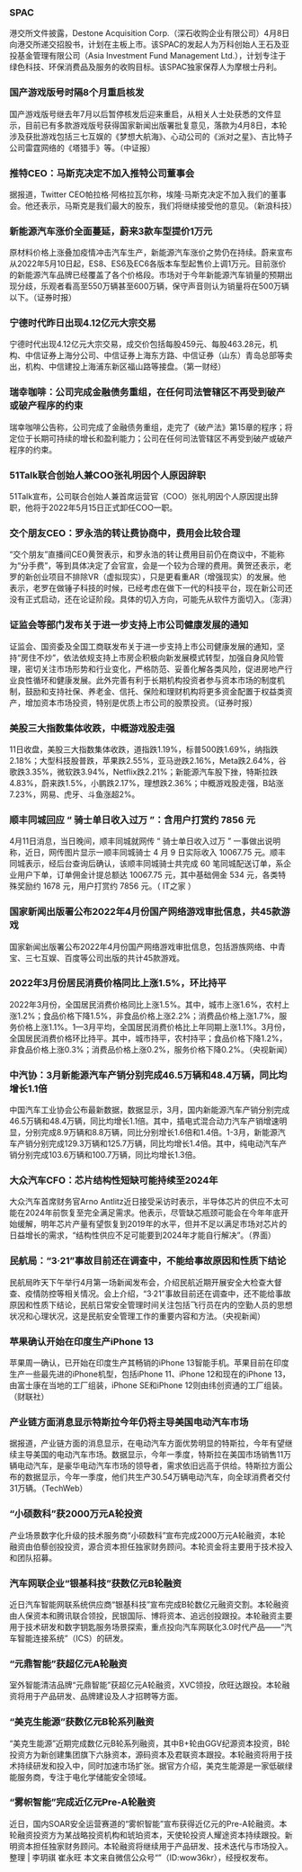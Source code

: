 ### SPAC
港交所文件披露，Destone Acquisition Corp.（深石收购企业有限公司）4月8日向港交所递交招股书，计划在主板上市。该SPAC的发起人为万科创始人王石及亚投基金管理有限公司（Asia Investment Fund Management Ltd.），计划专注于绿色科技、环保消费品及服务的收购目标。该SPAC独家保荐人为摩根士丹利。
### 国产游戏版号时隔8个月重启核发
国产游戏版号继去年7月以后暂停核发后迎来重启，从相关人士处获悉的文件显示，目前已有多款游戏版号获得国家新闻出版署批复意见，落款为4月8日，本轮涉及获批游戏包括三七互娱的《梦想大航海》、心动公司的《派对之星》、吉比特子公司雷霆网络的《塔猎手》等。（中证报）
### 推特CEO：马斯克决定不加入推特公司董事会
据报道，Twitter CEO帕拉格·阿格拉瓦尔称，埃隆·马斯克决定不加入我们的董事会。他还表示，马斯克是我们最大的股东，我们将继续接受他的意见。（新浪科技）
### 新能源汽车涨价全面蔓延，蔚来3款车型提价1万元
原材料价格上涨叠加疫情冲击汽车生产，新能源汽车涨价之势仍在持续。蔚来宣布从2022年5月10日起，ES8、ES6及EC6各版本车型起售价上调1万元。目前涨价的新能源汽车品牌已经覆盖了各个价格段。市场对于今年新能源汽车销量的预期出现分歧，乐观者看高至550万辆甚至600万辆，保守声音则认为销量将在500万辆以下。（证券时报）
### 宁德时代昨日出现4.12亿元大宗交易
宁德时代出现4.12亿元大宗交易，成交价包括每股459元、每股463.28元，机构、中信证券上海分公司、中信证券上海东方路、中信证券（山东）青岛总部等卖出，机构、中信建投上海浦东新区福山路等接盘。（第一财经）
### 瑞幸咖啡：公司完成金融债务重组，在任何司法管辖区不再受到破产或破产程序的约束
瑞幸咖啡公告称，公司完成了金融债务重组，走完了《破产法》第15章的程序；将定位于长期可持续的增长和盈利能力；公司在任何司法管辖区不再受到破产或破产程序的约束。
### 51Talk联合创始人兼COO张礼明因个人原因辞职
51Talk宣布，公司联合创始人兼首席运营官（COO）张礼明因个人原因提出辞职，他将于2022年5月15日正式卸任COO一职。
### 交个朋友CEO：罗永浩的转让费协商中，费用会比较合理
“交个朋友”直播间CEO黄贺表示，和罗永浩的转让费用目前仍在商议中，不能称为“分手费”，等到具体决定了会官宣，会是一个较为合理的费用。黄贺还表示，老罗的新创业项目不排除VR（虚拟现实），只是更看重AR（增强现实）的发展。他表示，老罗在做锤子科技的时候，已经考虑在做下一代的科技平台，现在新公司还没有正式启动，还在论证阶段。具体的切入方向，可能先从软件方面切入。（澎湃）
### 证监会等部门发布关于进一步支持上市公司健康发展的通知
证监会、国资委及全国工商联发布关于进一步支持上市公司健康发展的通知，坚持“房住不炒”，依法依规支持上市房企积极向新发展模式转型，加强自身风险管理，密切关注市场形势和行业变化，严格防范、妥善化解各类风险，促进房地产行业良性循环和健康发展。此外完善有利于长期机构投资者参与资本市场的制度机制，鼓励和支持社保、养老金、信托、保险和理财机构将更多资金配置于权益类资产，增加资本市场投资，特别是优质上市公司的股票投资。（证券时报）
### 美股三大指数集体收跌，中概游戏股走强
11日收盘，美股三大指数集体收跌，道指跌1.19%，标普500跌1.69%，纳指跌2.18%；大型科技股普跌，苹果跌2.55%，亚马逊跌2.16%，Meta跌2.64%，谷歌跌3.35%，微软跌3.94%，Netflix跌2.21%；新能源汽车股下挫，特斯拉跌4.83%，蔚来跌1.5%，小鹏跌2.17%，理想跌2.36%；中概游戏股走强，B站涨7.23%，网易、虎牙、斗鱼涨超2%。
### 顺丰同城回应 “ 骑士单日收入过万 ”：含用户打赏约 7856 元
4月11日消息，当日晚间，顺丰同城就网传 “ 骑士单日收入过万 ” 一事做出说明称，近日，网传图片显示一顺丰同城骑士 4 月 9 日实际收入 10067.75 元。顺丰同城表示，经后台查询后确认，该顺丰同城骑士共完成 60 笔同城配送订单，系企业用户下单，订单佣金计提总额达 10067.75 元，其中基础佣金 534 元，各类特殊奖励约 1678 元，用户打赏约 7856 元。（ IT之家 ）
### 国家新闻出版署公布2022年4月份国产网络游戏审批信息，共45款游戏
国家新闻出版署公布2022年4月份国产网络游戏审批信息，包括游族网络、中青宝、三七互娱、百度等公司出版的共计45款游戏。
### 2022年3月份居民消费价格同比上涨1.5%，环比持平
2022年3月份，全国居民消费价格同比上涨1.5%。其中，城市上涨1.6%，农村上涨1.2%；食品价格下降1.5%，非食品价格上涨2.2%；消费品价格上涨1.7%，服务价格上涨1.1%。1—3月平均，全国居民消费价格比上年同期上涨1.1%。3月份，全国居民消费价格环比持平。其中，城市持平，农村持平；食品价格下降1.2%，非食品价格上涨0.3%；消费品价格上涨0.2%，服务价格下降0.2%。（央视新闻）
### 中汽协：3月新能源汽车产销分别完成46.5万辆和48.4万辆，同比均增长1.1倍
中国汽车工业协会公布最新数据，数据显示，3月，国内新能源汽车产销分别完成46.5万辆和48.4万辆，同比均增长1.1倍。其中，插电式混合动力汽车产销增速明显，分别完成8.9万辆和8.8万辆，同比分别增长1.6倍和1.4倍。1-3月，新能源汽车产销分别完成129.3万辆和125.7万辆，同比均增长1.4倍。其中，纯电动汽车产销分别完成103.6万辆和100.7万辆，同比均增长1.3倍。
### 大众汽车CFO：芯片结构性短缺可能持续至2024年
大众汽车首席财务官Arno Antlitz近日接受采访时表示，半导体芯片的供应不太可能在2024年前恢复至完全满足需求。他表示，尽管缺芯瓶颈可能会在今年年底开始缓解，明年芯片产量有望恢复到2019年的水平，但并不足以满足市场对芯片的日益增长的需求，“结构性供应不足可能要到2024年才能自行解决”。（界面）
### 民航局：“3·21”事故目前还在调查中，不能给事故原因和性质下结论
民航局昨天下午举行4月第一场新闻发布会，介绍民航近期开展安全大检查大督查、疫情防控等相关情况。会上介绍，“3·21”事故目前还在调查中，还不能给事故原因和性质下结论，民航日常安全管理时间关注包括飞行员在内的空勤人员的思想状况和心理状况，这是民航安全管理工作的重要内容和方法。（央视新闻）
### 苹果确认开始在印度生产iPhone 13
苹果周一确认，已开始在印度生产其畅销的iPhone 13智能手机。苹果目前在印度生产一些最先进的iPhone机型，包括iPhone 11、iPhone 12和现在的iPhone 13， 由富士康在当地的工厂组装，iPhone SE和iPhone 12则由纬创资通的工厂组装。（财联社）
### 产业链方面消息显示特斯拉今年仍将主导美国电动汽车市场
据报道，产业链方面的消息显示，在电动汽车方面优势明显的特斯拉，今年有望继续主导美国的电动汽车市场。数据显示，今年一季度，特斯拉在美国市场销售11万辆电动汽车，是豪华电动汽车市场的领导者，需求依旧远高于供给。特斯拉方面公布的数据显示，今年一季度，他们共生产30.54万辆电动汽车，向全球消费者交付31万辆。（TechWeb）
### “小硕数科”获2000万元A轮投资
产业场景数字化升级的技术服务商“小硕数科”宣布完成2000万元A轮融资，本轮融资由伯藜创投投资，源合资本担任独家财务顾问。本轮资金将主要用于技术投入和团队招募。
### 汽车网联企业“银基科技”获数亿元B轮融资
近日汽车智能网联系统供应商“银基科技”宣布完成B轮数亿元融资交割。本轮融资由人保资本和腾讯联合领投，民银国际、博将资本、追远创投跟投。本轮融资主要用于技术研发和数字钥匙服务场景探索，重点投向汽车网联化3.0时代产品——“汽车智能连接系统”（ICS）的研发。
### “元鼎智能”获超亿元A轮融资
室外智能清洁品牌“元鼎智能”获超亿元A轮融资，XVC领投，欣旺达跟投。本轮融资将用于产品研发、品牌建设及人才招聘等方面。
### “美克生能源”获数亿元B轮系列融资
“美克生能源”近期完成数亿元B轮系列融资，其中B+轮由GGV纪源资本投资，B轮投资方为新创建集团旗下六脉资本，源码资本及君联资本跟投。本轮融资将用于技术持续研发和投入中，同时加速市场扩张。据官方介绍，美克生能源是一家低碳绿能服务商，专注于电化学储能安全领域。
### “雾帜智能”完成近亿元Pre-A轮融资
近日，国内SOAR安全运营赛道的“雾帜智能”宣布获得近亿元的Pre-A轮融资。本轮融资投资方为某战略投资机构和琥珀资本，天使轮投资人耀途资本持续跟投。新明资本担任独家财务顾问。本轮融资将继续用于产品研发、技术迭代与市场投入。
整理 | 李玥祺 崔永旺
本文来自微信公众号“”（ID:wow36kr），经授权发布。
